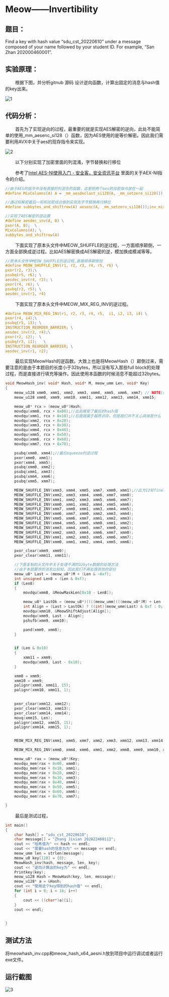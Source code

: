 # 

# Meow——Invertibility

## 题目：

Find a key with hash value “sdu_cst_20220610” under a message composed of your name followed by your student ID. For example, “San Zhan 202000460001”.

## 实验原理：

        根据下图，并分析gitnub 源码 设计逆向函数，计算出固定的消息与hash值的key出来。

![1](./picture/1.png)

## 代码分析：

        首先为了实现逆向的过程，最重要的就是实现AES解密的逆向，此处不能简单的使用_mm_aesenc_si128（）函数，因为AES使用的是等价解密。因此我们需要利用AVX中关于aes的现存指令来实现。

![2](./picture/2.png)

        以下分别实现了加密里面的列混淆，字节替换和行移位

        参考了[Intel AES-NI使用入门 - 安全客，安全资讯平台](https://www.anquanke.com/post/id/260323) 里面的关于AEX-NI指令的介绍。

```c
//由于AES的指令中没有直接的列混合的函数，这里把两个aes的加密指令放在一起
#define MixColumns(A) A = _mm_aesdeclast_si128(A, _mm_setzero_si128()); A = _mm_aesenc_si128(A, _mm_setzero_si128())

//通过将解密最后一轮和加密结合做到实现先字节替换再行移位
#define subbytes_and_shiftrow(A) aesenc(A, _mm_setzero_si128());inv_mixcol(A)

//实现了AES解密的逆运算
#define aesdec_inv(A, B) \
pxor(A, B);  \
MixColumns(A); \
subbytes_and_shiftrow(A)
```

        下面实现了原本头文件中MEOW_SHUFFLE的逆过程，一方面顺序颠倒，一方面全部换成逆过程。比如AES解密换成AES解密的逆，模加换成模减等等。

```c
//原本头文件中MEOW_SHUFFLE的逆过程,直接顺序颠倒加
#define MEOW_SHUFFLE_INV(r1, r2, r3, r4, r5, r6) \
pxor(r2, r3);\
psubq(r5, r6); \
aesdec_inv(r4, r2); \
pxor(r4, r6); \
psubq(r2, r5); \
aesdec_inv(r1, r4)
```

        下面实现了原本头文件中MEOW_MIX_REG_INV的逆过程。

```c
#define MEOW_MIX_REG_INV(r1, r2, r3, r4, r5,  i1, i2, i3, i4) \
pxor(r4, i4);\
psubq(r5, i3); \
INSTRUCTION_REORDER_BARRIER; \
aesdec_inv(r2, r4);\
pxor(r2, i2);  \
psubq(r3, i1);   \
INSTRUCTION_REORDER_BARRIER; \
aesdec_inv(r1, r2);
```

        最后实现MeowHash的逆函数。大致上也是将MeowHash（）颠倒过来，需要注意的是由于本题目的长度小于32bytes，所以没有写入那些full block的处理过程，而是直接进行填充等操作。因此使用本函数的时候消息不能超过32bytes。

```c
void MeowHash_inv( void* Hash, void* M, meow_umm Len, void* Key)
{
	meow_u128 xmm0, xmm1, xmm2, xmm3, xmm4, xmm5, xmm6, xmm7; // NOTE(casey): xmm0-xmm7 are the hash accumulation lanes
	meow_u128 xmm8, xmm9, xmm10, xmm11, xmm12, xmm13, xmm14, xmm15;

	meow_u8* rcx = (meow_u8*)Hash;
    movdqu(xmm0, rcx + 0x00);//此处接受了最后的hash值
    movdqu(xmm1, rcx + 0x10);//后面就属于越界访存，但是我们并不关心具体是什么
    movdqu(xmm2, rcx + 0x20);
    movdqu(xmm3, rcx + 0x30);
    movdqu(xmm4, rcx + 0x40);
    movdqu(xmm5, rcx + 0x50);
    movdqu(xmm6, rcx + 0x60);
    movdqu(xmm7, rcx + 0x70);

	psubq(xmm0, xmm4);//最后squeeze的逆过程
	pxor(xmm0, xmm1);
	pxor(xmm4, xmm5);
	psubq(xmm0, xmm2);
	psubq(xmm1, xmm3);
	psubq(xmm4, xmm6);
	psubq(xmm5, xmm7);

	MEOW_SHUFFLE_INV(xmm3, xmm4, xmm5, xmm7, xmm0, xmm1);//此为12轮finalization的逆过程
	MEOW_SHUFFLE_INV(xmm2, xmm3, xmm4, xmm6, xmm7, xmm0);
	MEOW_SHUFFLE_INV(xmm1, xmm2, xmm3, xmm5, xmm6, xmm7);
	MEOW_SHUFFLE_INV(xmm0, xmm1, xmm2, xmm4, xmm5, xmm6);
	MEOW_SHUFFLE_INV(xmm7, xmm0, xmm1, xmm3, xmm4, xmm5);
	MEOW_SHUFFLE_INV(xmm6, xmm7, xmm0, xmm2, xmm3, xmm4);
	MEOW_SHUFFLE_INV(xmm5, xmm6, xmm7, xmm1, xmm2, xmm3);
	MEOW_SHUFFLE_INV(xmm4, xmm5, xmm6, xmm0, xmm1, xmm2);
	MEOW_SHUFFLE_INV(xmm3, xmm4, xmm5, xmm7, xmm0, xmm1);
	MEOW_SHUFFLE_INV(xmm2, xmm3, xmm4, xmm6, xmm7, xmm0);
	MEOW_SHUFFLE_INV(xmm1, xmm2, xmm3, xmm5, xmm6, xmm7);
	MEOW_SHUFFLE_INV(xmm0, xmm1, xmm2, xmm4, xmm5, xmm6);

	pxor_clear(xmm9, xmm9);
	pxor_clear(xmm11, xmm11);

    //下面复制的头文件中关于处理不满的32byte数据的处理方法
    //由于本题要求的消息比较短，因此我们不再处理其他的部分
    meow_u8* Last = (meow_u8*)M + (Len & ~0xf);
    int unsigned Len8 = (Len & 0xf);
    if (Len8)
    {
        movdqu(xmm8, &MeowMaskLen[0x10 - Len8]);

        meow_u8* LastOk = (meow_u8*)((((meow_umm)(((meow_u8*)M) + Len - 1)) | (MEOW_PAGESIZE - 1)) - 16);
        int Align = (Last > LastOk) ? ((int)(meow_umm)Last) & 0xf : 0;
        movdqu(xmm10, &MeowShiftAdjust[Align]);
        movdqu(xmm9, Last - Align);
        pshufb(xmm9, xmm10);

        pand(xmm9, xmm8);
    }

   
    if (Len & 0x10)
    {
        xmm11 = xmm9;
        movdqu(xmm9, Last - 0x10);
    }

    xmm8 = xmm9;
    xmm10 = xmm9;
    palignr(xmm8, xmm11, 15);
    palignr(xmm10, xmm11, 1);

    
    pxor_clear(xmm12, xmm12);
    pxor_clear(xmm13, xmm13);
    pxor_clear(xmm14, xmm14);
    movq(xmm15, Len);
    palignr(xmm12, xmm15, 15);
    palignr(xmm14, xmm15, 1);


    MEOW_MIX_REG_INV(xmm1, xmm5, xmm7, xmm2, xmm3, xmm12, xmm13, xmm14, xmm15);

    MEOW_MIX_REG_INV(xmm0, xmm4, xmm6, xmm1, xmm2, xmm8, xmm9, xmm10, xmm11);

    meow_u8* rax = (meow_u8*)Key;
    movdqu_mem(rax + 0x00, xmm0);
    movdqu_mem(rax + 0x10, xmm1);
    movdqu_mem(rax + 0x20, xmm2);
    movdqu_mem(rax + 0x30, xmm3);
    movdqu_mem(rax + 0x40, xmm4);
    movdqu_mem(rax + 0x50, xmm5);
    movdqu_mem(rax + 0x60, xmm6);
    movdqu_mem(rax + 0x70, xmm7);

}
```

        最后是测试过程，

```c
int main()
{
    char hash[] = "sdu_cst_20220610";
    char message[] = "Zhang Jixian 202022460112";
    cout << "哈希值为" << hash << endl;
    cout << "需要hash的信息为为" << message << endl;
    meow_umm len = strlen(message);
    meow_u8 key[128] = {0};
    MeowHash_inv(hash, message, len, key);
    cout << "逆向计算出的key为" << endl;
    Printkey(key);
    meow_u128 Hash = MeowHash(key, len, message);
    meow_u128* a = &Hash;
    cout << "使用这个key得到的hash值" << endl;
    for (int i = 0; i < 16; i++)
    {
        cout << ((char*)a)[i];
    }
    cout << endl;

    
}
```

## 测试方法

将meowhash_inv.cpp和meow_hash_x64_aesni.h放到项目中运行调试或者运行exe文件。

## 运行截图

![3](./picture/3.png)